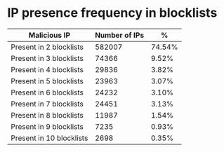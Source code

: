 # IP presence frequency in blocklists
| Malicious IP | Number of IPs | % |
|----|----|----|
| Present in 2 blocklists | 582007 | 74.54% |
| Present in 3 blocklists | 74366 | 9.52% |
| Present in 4 blocklists | 29836 | 3.82% |
| Present in 5 blocklists | 23963 | 3.07% |
| Present in 6 blocklists | 24232 | 3.10% |
| Present in 7 blocklists | 24451 | 3.13% |
| Present in 8 blocklists | 11987 | 1.54% |
| Present in 9 blocklists | 7235 | 0.93% |
| Present in 10 blocklists | 2698 | 0.35% |

